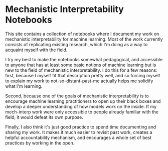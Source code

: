 # Mechanistic Interpretability Notebooks

This site contains a collection of notebooks where I document my work on mechanistic interpretability for machine learning. Most of the work currently consists of replicating existing research, which I'm doing as a way to acquaint myself with the field.

I try my best to make the notebooks somewhat pedagogical, and accessible to anyone that has at least some basic notions of machine learning but is new to the field of mechanistic interpretability. I do this for a few reasons: first, because I myself fit that description pretty well, and so forcing myself to explain my work to not-so-distant-past-me actually helps me solidify what I'm learning.

Second, because one of the goals of mechanistic interpretability is to encourage machine learning practitioners to open up their black boxes and develop a deeper understanding of how models work on the inside. If my mech-interp work were only accessible to people already familiar with the field, it would defeat its own purpose.

Finally, I also think it's just good practice to spend time documenting and sharing my work. It makes it much easier to revisit past work, creates a helpful accountability mechanism, and encourages a whole set of best practices by working in the open.

```{tableofcontents}
```
